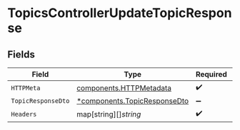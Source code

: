 # TopicsControllerUpdateTopicResponse


## Fields

| Field                                                                       | Type                                                                        | Required                                                                    | Description                                                                 |
| --------------------------------------------------------------------------- | --------------------------------------------------------------------------- | --------------------------------------------------------------------------- | --------------------------------------------------------------------------- |
| `HTTPMeta`                                                                  | [components.HTTPMetadata](../../models/components/httpmetadata.md)          | :heavy_check_mark:                                                          | N/A                                                                         |
| `TopicResponseDto`                                                          | [*components.TopicResponseDto](../../models/components/topicresponsedto.md) | :heavy_minus_sign:                                                          | OK                                                                          |
| `Headers`                                                                   | map[string][]*string*                                                       | :heavy_check_mark:                                                          | N/A                                                                         |